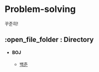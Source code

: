 # Problem-solving
꾸준히!

## :open_file_folder : Directory
  - #### BOJ
    - [백준](https://github.com/kyungmin1212/problem-solving/tree/master/BOJ)

